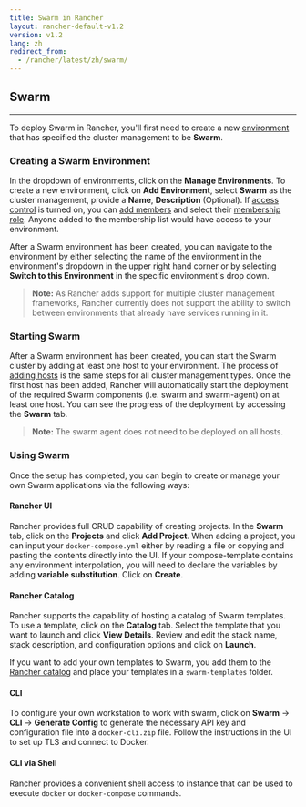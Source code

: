 ```yaml
---
title: Swarm in Rancher
layout: rancher-default-v1.2
version: v1.2
lang: zh
redirect_from:
  - /rancher/latest/zh/swarm/
---
```


## Swarm
---

To deploy Swarm in Rancher, you'll first need to create a new [environment]({{site.baseurl}}/rancher/{{page.version}}/{{page.lang}}/environments/) that has specified the cluster management to be **Swarm**.

### Creating a Swarm Environment

In the dropdown of environments, click on the **Manage Environments**. To create a new environment, click on **Add Environment**, select **Swarm** as the cluster management, provide a **Name**, **Description** (Optional). If [access control]({{site.baseurl}}/rancher/{{page.version}}/{{page.lang}}/configuration/access-control/) is turned on, you can [add members]({{site.baseurl}}/rancher/{{page.version}}/{{page.lang}}/environments/#editing-members) and select their [membership role]({{site.baseurl}}/rancher/{{page.version}}/{{page.lang}}/environments/#membership-roles). Anyone added to the membership list would have access to your environment.

After a Swarm environment has been created, you can navigate to the environment by either selecting the name of the environment in the environment's dropdown in the upper right hand corner or by selecting **Switch to this Environment** in the specific environment's drop down.

> **Note:** As Rancher adds support for multiple cluster management frameworks, Rancher currently does not support the ability to switch between environments that already have services running in it.

### Starting Swarm

After a Swarm environment has been created, you can start the Swarm cluster by adding at least one host to your environment. The process of [adding hosts]({{site.baseurl}}/rancher/{{page.version}}/{{page.lang}}/hosts/) is the same steps for all cluster management types. Once the first host has been added, Rancher will automatically start the deployment of the required Swarm components (i.e. swarm and swarm-agent) on at least one host.  You can see the progress of the deployment by accessing the **Swarm** tab.

> **Note:** The swarm agent does not need to be deployed on all hosts.

### Using Swarm

Once the setup has completed, you can begin to create or manage your own Swarm applications via the following ways:

#### Rancher UI

Rancher provides full CRUD capability of creating projects. In the **Swarm** tab, click on the **Projects** and click **Add Project**. When adding a project, you can input your `docker-compose.yml` either by reading a file or copying and pasting the contents directly into the UI. If your compose-template contains any environment interpolation, you will need to declare the variables by adding **variable substitution**. Click on **Create**.

#### Rancher Catalog

Rancher supports the capability of hosting a catalog of Swarm templates. To use a template, click on the **Catalog** tab. Select the template that you want to launch and click **View Details**. Review and edit the stack name, stack description, and configuration options and click on **Launch**.

If you want to add your own templates to Swarm, you add them to the [Rancher catalog]({{site.baseurl}}/rancher/{{page.version}}/{{page.lang}}/catalog/) and place your templates in a `swarm-templates` folder.

#### CLI

To configure your own workstation to work with swarm, click on **Swarm** -> **CLI** -> **Generate Config** to generate the necessary API key and configuration file into a `docker-cli.zip` file. Follow the instructions in the UI to set up TLS and connect to Docker.

#### CLI via Shell

Rancher provides a convenient shell access to instance that can be used to execute `docker` or `docker-compose` commands.
